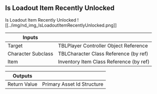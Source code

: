 ## Is Loadout Item Recently Unlocked
Is Loadout Item Recently Unlocked
![[../img/nd_img_IsLoadoutItemRecentlyUnlocked.png]]

|Inputs||
|--|--|
| Target | TBLPlayer Controller Object Reference |
| Character Subclass | TBLCharacter Class Reference (by ref) |
| Item | Inventory Item Class Reference (by ref) |

|Outputs||
|--|--|
| Return Value | Primary Asset Id Structure |
